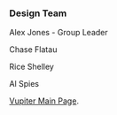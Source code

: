### Design Team

Alex Jones - Group Leader

Chase Flatau

Rice Shelley

Al Spies



[Vupiter Main Page](https://ams0187.github.io/Vupiter/).
